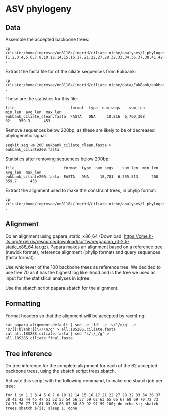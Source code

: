# ASV phylogeny

## Data

Assemble the accepted backbone trees:

```
cp /cluster/home/ingrmsae/nn8118k/ingrid/ciliate_niche/analyses/1_phylogenies/reference_phylogeny/all.18S28S.constrained.{1,2,3,4,5,6,7,8,10,12,14,15,16,17,21,22,27,28,32,33,34,36,37,38,41,42,44,45,47,51,52,53,54,56,57,59,62,63,65,66,67,68,69,70,72,73,74,75,76,77,78,81,83,85,86,87,88,89,92,97,99,100}.tree.raxml.bestTree .
```

Extract the fasta file for of the ciliate sequences from Eukbank: 

```
cp /cluster/home/ingrmsae/nn8118k/ingrid/ciliate_niche/data/EukBank/eukbank_ciliate_clean.fasta .
```

These are the statistics for this file:

```
file                         format  type  num_seqs    sum_len  min_len  avg_len  max_len
eukbank_ciliate_clean.fasta  FASTA   DNA     18,816  6,760,308       32    359.3      453
```

Remove sequences below 200bp, as these are likely to be of decreased phylogenetic signal.

```
seqkit seq -m 200 eukbank_ciliate_clean.fasta > eukbank_ciliate200.fasta
```

Statistics after removing sequences below 200bp:

```
file                      format  type  num_seqs    sum_len  min_len  avg_len  max_len
eukbank_ciliate200.fasta  FASTA   DNA     18,781  6,755,513      200    359.7      453
```

Extract the alignment used to make the constraint trees, in phylip format:

```
cp /cluster/home/ingrmsae/nn8118k/ingrid/ciliate_niche/analyses/1_phylogenies/reference_phylogeny/all.18S28S.replaced.phy .
```

## Alignment

Do an alignment using papara_static_x86_64 (Download: https://cme.h-its.org/exelixis/resource/download/software/papara_nt-2.5-static_x86_64.tar.gz). Papara makes an alignment based on a reference tree (newick format), reference alignment (phylip format) and query sequences (fasta format).    
    
Use whichever of the 100 backbone trees as reference tree. We decided to use tree 70 as it has the highest log likelihood and is the tree we used as input for the statistical analyses in iqtree.

Use the sbatch script papara.sbatch for the alignment. 

## Formatting

Format headers so that the alignment will be accepted by raxml-ng:

```
cat papara_alignment.default | sed -e '1d' -e 's/^/>/g' -e 's/[[:blank:]]\+/\n/g' > all.18S28S.ciliate.fasta
cat all.18S28S.ciliate.fasta | sed 's/;/_/g' > all.18S28S.ciliate.final.fasta
```

## Tree inference

Do tree inference for the complete alignment for each of the 62 accepted backbone trees, using the sbatch script trees.sbatch. 

Activate this script with the following command, to make one sbatch job per tree:

```
for i in 1 2 3 4 5 6 7 8 10 12 14 15 16 17 21 22 27 28 32 33 34 36 37 38 41 42 44 45 47 51 52 53 54 56 57 59 62 63 65 66 67 68 69 70 72 73 74 75 76 77 78 81 83 85 86 87 88 89 92 97 99 100; do echo $i; sbatch trees.sbatch ${i}; sleep 1; done
```
